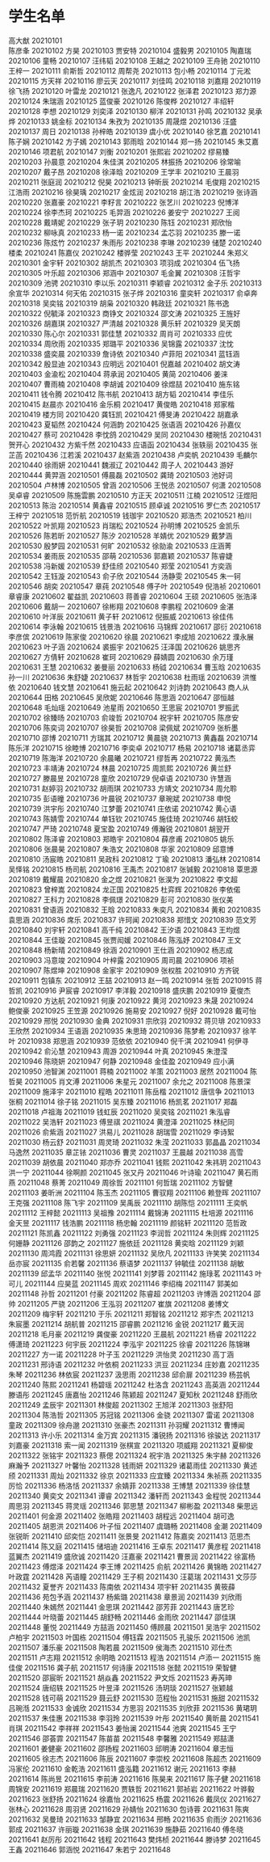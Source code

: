 # 学生名单

高大猷	20210101  
陈彦夆	20210102
方昊	20210103
贾安特	20210104
盛毅男	20210105
陶嘉瑞	20210106
童畅	20210107
汪纬韬	20210108
王越之	20210109
王舟驰	20210110
王梓一	20210111
俞斯哲	20210112
周帮尧	20210113
包小畅	20210114
丁元淞	20210115
方天祥	20210116
廖云天	20210117
刘佳鸣	20210118
刘嘉翔	20210119
徐飞扬	20210120
叶雷龙	20210121
张逸凡	20210122
张泽君	20210123
郑力源	20210124
朱瑞涵	20210125
蓝俊豪	20210126
陈俊桦	20210127
丰绍轩	20210128
李想	20210129
刘奕泽	20210130
柳洋	20210131
孙鸣	20210132
吴承烨	20210133
姚金标	20210134
朱孜为	20210135
周晟煜	20210136
汪盛	20210137
周日	20210138
孙梓皓	20210139
虞小优	20210140
徐艺嘉	20210141
陈子娴	20210142
方子嫣	20210143
郭雨晗	20210144
郑一扬	20210145
朱艾嘉	20210146
项君航	20210147
刘衡	20210201
张熙岩	20210202
缪易臻	20210203
孙晨意	20210204
朱佳淇	20210205
林振扬	20210206
徐常喻	20210207
戴子昂	20210208
徐泽晗	20210209
王学丰	20210210
王晨羽	20210211
张庭润	20210212
倪昊	20210213
钟昕辰	20210214
毛俊翔	20210215
江浩雨	20210216
徐昊瑀	20210217
金炫润	20210218
胡江浩	20210219
张诗涵	20210220
张嘉豪	20210221
李籽言	20210222
张艺川	20210223
倪博洋	20210224
徐李杰珂	20210225
毛羿涵	20210226
姜安宁	20210227
王阅	20210228
戴靖妮	20210229
张子玥	20210230
陈钰	20210231
郑欣怡	20210232
柳咏真	20210233
杨一诺	20210234
孟芯羽	20210235
滕一诺	20210236
陈炫竹	20210237
朱雨彤	20210238
李琳	20210239
储楚	20210240
楼柔	20210241
陈嘉仪	20210242
楼骅莹	20210243
王平	20210244
朱郑义	20210301
金宇轩	20210302
胡凯杰	20210303
项羽成	20210304
伍飞扬	20210305
叶乐超	20210306
郑涵中	20210307
毛金翼	20210308
汪哲宇	20210309
池骋	20210310
李以乐	20210311
李颖睿	20210312
金子乐	20210313
余宣华	20210314
何天佑	20210315
张子烨	20210316
童奕轩	20210317
俞卓奔	20210318
吴奕铭	20210319
胡枭	20210320
韩政廷	20210321
陈书逸	20210322
倪毓泽	20210323
商铮文	20210324
邵文涛	20210325
王旌好	20210326
胡嘉琪	20210327
严清越	20210328
黄乐轩	20210329
吴天朗	20210330
陈心尔	20210331
郭佳慧	20210332
周肖可	20210333
应优	20210334
周欣雨	20210335
郑璐平	20210336
吴锦露	20210337
沈忱	20210338
盛奕晨	20210339
詹诗依	20210340
卢菲阳	20210341
蓝钰涵	20210342
殷显迪	20210343
应明远	20210401
倪嘉越	20210402
胡文涛	20210403
金渝松	20210404
蒋承润	20210405
黄简	20210406
姜涞	20210407
曹雨楠	20210408
李胡诚	20210409
徐煜喆	20210410
施东铭	20210411
钱令腾	20210412
陈书航	20210413
胡方韬	20210414
李佳乐	20210415
赵晨亦	20210416
金乐桐	20210417
黄俊皓	20210418
郑家楷	20210419
楼方同	20210420
龚钰凯	20210421
傅旻涛	20210422
胡嘉承	20210423
夏韬然	20210424
何涵韵	20210425
张语涵	20210426
孙嘉仪	20210427
蔡可	20210428
李忱鸽	20210429
吴同	20210430
楼琬恬	20210431
贺开心	20210432
方紫千然	20210433
应语函	20210434
张轶丽	20210435
张芷菡	20210436
江若溪	20210437
赵紫涵	20210438
卢奕帆	20210439
毛麟尔	20210440
徐雨妍	20210441
魏淑辽	20210442
周子人	20210443
游好	20210444
黄羿涵	20210501
傅晨磊	20210502
龚琦	20210503
池好词	20210504
卢林博	20210505
曾涵	20210506
王悦丞	20210507
何潇	20210508
吴卓睿	20210509
陈施雲鹏	20210510
方正天	20210511
江楠	20210512
汪煜阳	20210513
陈治	20210514
黄鑫睿	20210515
顾卓诚	20210516
罗仁杰	20210517
王梓宁	20210518
范忻航	20210519
钱珈宇	20210520
郑浩杰	20210521
柏川	20210522
叶凯翔	20210523
肖瑞松	20210524
孙明博	20210525
金凯乐	20210526
陈若昕	20210527
陈汐	20210528
羊婧优	20210529
戴梦涵	20210530
殷梦园	20210531
何旷	20210532
徐勍渝	20210533
庄涵菁	20210534
姜雨辰	20210535
邵萌	20210536
郭嘉颖	20210537
陈睿婕	20210538
冯新媛	20210539
舒佳颀	20210540
郑莹	20210541
方奕涵	20210542
王钰漩	20210543
俞子欣	20210544
汤静雯	20210545
朱一钶	20210546
胡奕	20210547
章莼	20210548
傅子叶	20210549
倪浩祯	20210601
章睿康	20210602
翟益凯	20210603
蒋善睿	20210604
王硕	20210605
张浩泽	20210606
戴胡一	20210607
徐彬翔	20210608
李鹏程	20210609
金湛	20210610
叶洋辰	20210611
黄子轩	20210612
倪振威	20210613
徐佳伟	20210614
李泳翰	20210615
钱景浩	20210616
马锦辉	20210617
邵衍	20210618
李彦傧	20210619
陈家俊	20210620
徐晨	20210621
李成旭	20210622
濮永展	20210623
叶子涵	20210624
裘振宇	20210625
汪泽国	20210626
姚思齐	20210627
方倩轩	20210628
崔珂	20210629
薛婧圆	20210630
余万瑾	20210631
王慧	20210632
姜曼丽	20210633
杨钺	20210634
曹玉晗	20210635
孙一川	20210636
朱舒婕	20210637
林哲宇	20210638
杜雨瑶	20210639
洪惟依	20210640
钱文慧	20210641
施云起	20210642
刘诗韵	20210643
商人从	20210644
田格	20210645
吴欣妮	20210646
陈思涵	20210647
邵恒越	20210648
毛灿瑶	20210649
池星雨	20210650
王思宸	20210701
罗振武	20210702
徐臻旸	20210703
俞竣哲	20210704
祝宇轩	20210705
陈彦安	20210706
陈奕词	20210707
徐昊哲	20210708
梁佩斌	20210709
张析墨	20210710
邵博	20210711
方瑞其	20210712
黄晨骁	20210713
黄鑫磊	20210714
陈乐洋	20210715
徐睦博	20210716
李奕卓	20210717
杨易	20210718
诸葛丞弈	20210719
陈海洋	20210720
余晨曦	20210721
缪哲再	20210722
黄泓杰	20210723
丰靖涛	20210724
林晨	20210725
周凯熙	20210726
黄兰舒	20210727
滕晨昱	20210728
童欣	20210729
倪卓语	20210730
许慧涵	20210731
赵婷羽	20210732
胡雨琪	20210733
方靖文	20210734
周允聆	20210735
彭语曈	20210736
叶晨锐	20210737
章琬斌	20210738
申悦	20210739
洪宇彤	20210740
江梦蕾	20210741
庄依诺	20210742
黄心语	20210743
陈婧雪	20210744
单钰钦	20210745
施佳琦	20210746
胡钰蛟	20210747
严琦	20210748
夏宝盈	20210749
傅瀚锐	20210801
胡翌开	20210802
陈泽睿	20210803
郑皓宇	20210804
薛彦甫	20210805
姚乐	20210806
张晨昊	20210807
朱浩文	20210808
华家	20210809
邱意博	20210810
汤宸皓	20210811
吴政科	20210812
丁瑜	20210813
潘弘林	20210814
吴怿铭	20210815
杨司航	20210816
王禹杰	20210817
张铖毅	20210818
覃思源	20210819
戴耀晨	20210820
金之煜	20210821
张淏为	20210822
李文超	20210823
曾梓嵩	20210824
龙正国	20210825
杜弈辉	20210826
李依偌	20210827
王科力	20210828
李佩璟	20210829
彭可	20210830
张仪美	20210831
曾语涵	20210832
王晗	20210833
朱奕凡	20210834
黄和	20210835
袁思涵	20210836
席乐	20210837
许珂闻	20210838
郑惜文	20210839
范文芳	20210840
刘宇轩	20210841
高千纯	20210842
王汐语	20210843
王均煜	20210844
王佳璇	20210845
张贾闳媛	20210846
陈泓妤	20210847
王文	20210848
杨新晴	20210849
徐涵	20210901
王仕涵	20210902
杨志成	20210903
冯意竣	20210904
叶梓露	20210905
周司晨	20210906
项祯	20210907
陈煜坤	20210908
金家宇	20210909
张权胜	20210910
方齐锐	20210911
包镇东	20210912
王喆	20210913
赵一鸣	20210914
张哲	20210915
蒋哲凯	20210916
尹宸睿	20210917
李洋毅	20210918
盛庆鹏	20210919
夏俊杰	20210920
方达航	20210921
何康	20210922
黄河	20210923
朱晟	20210924
鲍俊豪	20210925
王笠源	20210926
施易安	20210927
倪好	20210928
戴可怡	20210929
邢悦	20210930
金典	20210931
宗欣羽	20210932
蒋贝琲	20210933
王欣然	20210934
王语涵	20210935
朱思琦	20210936
陈梦希	20210937
徐芊叶	20210938
郑思涵	20210939
范依依	20210940
倪千淇	20210941
何伊寻	20210942
俞沁慧	20210943
周游	20210944
叶真	20210945
朱澄滢	20210946
陈晓妍	20210947
何静	20210948
金佳盈	20210949
应小满	20210950
池智渊	20211001
蒋楠	20211002
羊策	20211003
居然	20211004
陈哲昊	20211005
肖文溥	20211006
朱星元	20211007
余允之	20211008
陈景深	20211009
施泽宇	20211010
程皓	20211011
陈岳楷	20211012
唐信争	20211013
张桐	20211014
徐子铭	20211015
吴东臻	20211016
杨凯茗	20211017
郑磊	20211018
卢祖海	20211019
钱虹辰	20211020
吴奕铭	20211021
朱泓睿	20211022
吴浩轩	20211023
傅昱祺	20211024
黄澄泽	20211025
林纪同	20211026
俞紫涵	20211027
洪易儿	20211028
胡瑞雪	20211029
李诗絮	20211030
杨云舒	20211031
周灵琦	20211032
朱滢	20211033
郭晶晶	20211034
马逸然	20211035
章芷铱	20211036
曹灵	20211037
王晨越	20211038
高雪	20211039
胡依晨	20211040
郑亦乔	20211041
钱熙	20211042
朱祎玥	20211043
洪一宁	20211044
徐啊颜	20211045
张又丹	20211046
叶诗瑜	20211047
黄石雨燕	20211048
蔡菁	20211049
周徐哲	20211101
何哲瑞	20211102
方智健	20211103
姜昕洲	20211104
陈玉杰	20211105
曹驭翔	20211106
赖登晖	20211107
王克强	20211108
陈飞宇	20211109
吴禹辰	20211110
胡陈恺	20211111
王奕帆	20211112
王梓懿	20211113
吴祖豫	20211114
戴锦涛	20211115
杜培源	20211116
金天昱	20211117
钱浩鹏	20211118
杨忠翰	20211119
颜铭轩	20211120
范哲政	20211121
陈凯鑫	20211122
刘勇强	20211123
李润哲	20211124
朱则辉	20211125
何姗静	20211126
邵韵之	20211127
施依廷	20211128
黄奕晗	20211129
刘颖	20211130
周鸿霞	20211131
徐思妍	20211132
吴欣凡	20211133
许笑笑	20211134
岳亦宸	20211135
俞若馨	20211136
蔡语梦	20211137
钟毓佳	20211138
胡敏	20211139
邱孟华	20211140
张悦	20211141
刘梦蓉	20211142
施琭茗	20211143
叶可儿	20211144
应昊蓝	20211145
周欢	20211146
李绍梅	20211147
郭美如	20211148
孙哲	20211201
付豪	20211202
陈睿超	20211203
许博涵	20211204
邵帅	20211205
严骁	20211206
王泓羽	20211207
崔旗	20211208
姜博文	20211209
梅宇轩	20211210
于乐	20211211
郑智铭	20211212
郑宇杰	20211213
朱宸墨	20211214
胡航普	20211215
邵睿鹏	20211216
金锐	20211217
戴天润	20211218
毛月豪	20211219
龚俊豪	20211220
王晨航	20211221
杨睿	20211222
傅潇琦	20211223
何宇辰	20211224
李泓宇	20211225
徐睿	20211226
陈锦琳	20211227
方一诺	20211228
叶子玉	20211229
洪怡灵	20211230
高丁涵	20211231
邢诗语	20211232
叶依桐	20211233
洪豆	20211234
庄妙嘉	20211235
朱琴	20211236
林依宸	20211237
汲思雨	20211238
邱俞扉	20211239
杨芸帆	20211240
陈熙	20211241
杨碧瑶	20211242
杜洛含	20211243
高英涵	20211244
滕语彤	20211245
唐嘉怡	20211246
陈颖超	20211247
夏知秋	20211248
舒雨欣	20211249
孟辰宇	20211301
林俊超	20211302
王旭洋	20211303
张舒阳	20211304
陈浩哲	20211305
苏冠铭	20211306
金骁	20211307
雷诺	20211308
童政	20211309
徐舟邈	20211310
张豪杰	20211311
孙羽耀	20211312
曹博闻	20211313
许小乐	20211314
金万宾	20211315
潘锐扬	20211316
徐骏达	20211317
刘嘉豪	20211318
索一闻	20211319
张棋宣	20211320
项威翔	20211321
夏柳俊	20211322
张铭宇	20211323
蔡偲	20211324
祝宇浩	20211325
朱宇赫	20211326
麻瀚予	20211327
叶馨怡	20211328
钱雨妍	20211329
诸葛雨佳	20211330
黄述颀	20211331
周灿	20211332
徐京	20211333
应宜臻	20211334
朱祯燕	20211335
厉恰	20211336
杨洛恬	20211337
余婧菲	20211338
王博慧	20211339
徐佳慧	20211340
黄奕文	20211341
谭睿	20211342
潘轩而	20211343
金程悦	20211344
周思羽	20211345
蒋灵瑶	20211346
郭思慧	20211347
柳彬盈	20211348
柴思远	20211401
何金源	20211402
张皓翔	20211403
胡程远	20211404
胡可逸	20211405
胡恩洪	20211406
叶子恒	20211407
虞璐畅	20211408
金潮	20211409
张锐昕	20211410
邱奕恺	20211411
张景旻	20211412
陈嘉奕	20211413
范思杰	20211414
陈又庭	20211415
储培迪	20211416
王卓东	20211417
黄彦程	20211418
蓝翼杰	20211419
盛欣诚	20211420
汪嘉豪	20211421
曹景润	20211422
徐富杨	20211423
傅煜泽	20211424
李王博	20211425
俞航	20211426
黄锦皓	20211427
叶政霆	20211428
芮语瞳	20211429
王子桐	20211430
汪葛瑞	20211431
文莎莎	20211432
夏誉齐	20211433
陈南依	20211434
项宇轩	20211435
黄筱薛	20211436
苑包予涵	20211437
杨紫璐	20211438
章景润	20211439
刘欣雨	20211440
朱嫣然	20211441
金思琪	20211442
邵芳菲	20211443
唐艺珍	20211444
叶晓蕾	20211445
胡舒畅	20211446
金雨欣	20211447
邵佳琪	20211448
董悦	20211449
方喆涵	20211450
傅顾晨	20211501
吴浩宇	20211502
卢柏宇	20211503
叶国栋	20211504
傅钰霖	20211505
孔骏乐	20211506
池凯	20211507
潘乐豪	20211508
陶若晨	20211509
侯海杰	20211510
邓仕杰	20211511
卢志翔	20211512
余明皓	20211513
程浩	20211514
卢添一	20211515
施佳俊	20211516
龚子航	20211517
何诗康	20211518
张懿	20211519
荣智健	20211520
邵宸昕	20211521
胡焱鑫	20211522
尹文烁	20211523
寿芮珅	20211524
唐绍轶	20211525
叶昱泽	20211526
汤玥琰	20211527
张颖越	20211528
钱可萌	20211529
聂云舒	20211530
范程怡	20211531
施甜	20211532
吕琬湉	20211533
金诚欣	20211534
方思羽	20211535
刘欣菲	20211536
黄珺玥	20211537
朱佳惠	20211538
李羽玲	20211539
叶彤	20211540
黄昕晨	20211541
肖琪	20211542
李祥祥	20211543
姜怡澜	20211544
池爽	20211545
王宁	20211546
邵荟霏	20211547
陈苗苗	20211548
李馨雅	20211549
郑喆潇	20211601
姜健豪	20211602
邵扬程	20211603
邱明涛	20211604
章志恒	20211605
徐志杰	20211606
陈辰	20211607
李崇校	20211608
陈超杰	20211609
冯家伦	20211610
金乾浩	20211611
盛泓籍	20211612
谢元	20211613
李赫	20211614
陈尚昱	20211615
李前涛	20211616
陈昊来	20211617
陈子健	20211618
周锦安	20211619
郑晨瑞	20211620
贾轶哲	20211621
郭祯岩	20211622
叶骅毅	20211623
张舒扬	20211624
徐嘉怡	20211625
杨震	20211626
戴凤仪	20211627
张林心	20211628
周羽贤	20211629
孙婧怡	20211630
包诗蓉	20211631
陈爽	20211632
吴曼琦	20211633
邹静宜	20211634
邢畅	20211635
俞雨汐	20211636
郭成	20211637
许丽璇	20211638
金琪	20211639
施静茹	20211640
傅冬晓	20211641
赵厉彤	20211642
钱程	20211643
樊炜桢	20211644
滕诗梦	20211645
王鑫	20211646
郭涵悦	20211647
朱若宁	20211648
